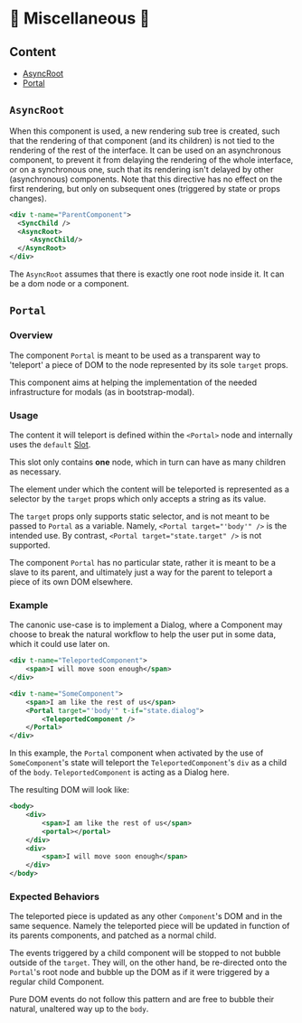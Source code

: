# 🦉 Miscellaneous 🦉 

## Content

- [AsyncRoot](#asyncroot)
- [Portal](#portal)

## `AsyncRoot`

When this component is used, a new rendering sub tree is created, such that the
rendering of that component (and its children) is not tied to the rendering of
the rest of the interface. It can be used on an asynchronous component, to
prevent it from delaying the rendering of the whole interface, or on a
synchronous one, such that its rendering isn't delayed by other (asynchronous)
components. Note that this directive has no effect on the first rendering, but
only on subsequent ones (triggered by state or props changes).

```xml
<div t-name="ParentComponent">
  <SyncChild />
  <AsyncRoot>
     <AsyncChild/>
  </AsyncRoot>
</div>
```

The `AsyncRoot` assumes that there is exactly one root node inside it. It can
be a dom node or a component.

## `Portal`

### Overview

The component `Portal` is meant to be used as a transparent way to 'teleport' a piece
of DOM to the node represented by its sole `target` props.

This component aims at helping the implementation of the needed infrastructure
for modals (as in bootstrap-modal).

### Usage

The content it will teleport is defined within the `<Portal>` node and
internally uses the `default` [Slot](component.md#slots).

This slot only contains **one** node, which in turn can have as many children as necessary.

The element under which the content will be teleported is represented as a selector
by the `target` props which only accepts a string as its value.

The `target` props only supports static selector, and is not meant to be passed to `Portal`
as a variable. Namely, `<Portal target="'body'" />` is the intended use.
By contrast, `<Portal target="state.target" />` is not supported.

The component `Portal` has no particular state, rather it is meant to be a slave to its parent,
and ultimately just a way for the parent to teleport a piece of its own DOM elsewhere.

### Example

The canonic use-case is to implement a Dialog, where a Component may choose to break the natural
workflow to help the user put in some data, which it could use later on.

```xml
<div t-name="TeleportedComponent">
    <span>I will move soon enough</span>
</div>

<div t-name="SomeComponent">
    <span>I am like the rest of us</span>
    <Portal target="'body'" t-if="state.dialog">
        <TeleportedComponent />
    </Portal>
</div>
```
In this example, the `Portal` component when activated by the use of `SomeComponent`'s state
will teleport the `TeleportedComponent`'s `div` as a child of the `body`.
`TeleportedComponent` is acting as a Dialog here.

The resulting DOM will look like:

```xml
<body>
    <div>
        <span>I am like the rest of us</span>
        <portal></portal>
    </div>
    <div>
        <span>I will move soon enough</span>
    </div>
</body>
```

### Expected Behaviors

The teleported piece is updated as any other `Component`'s DOM and in the same sequence.
Namely the teleported piece will be updated in function of its parents components, and patched as
a normal child.

The events triggered by a child component will be stopped to not bubble outside of the `target`.
They will, on the other hand, be re-directed onto the `Portal`'s root node and bubble up the DOM
as if it were triggered by a regular child Component.

Pure DOM events do not follow this pattern and are free to bubble their natural, unaltered way
up to the `body`.
